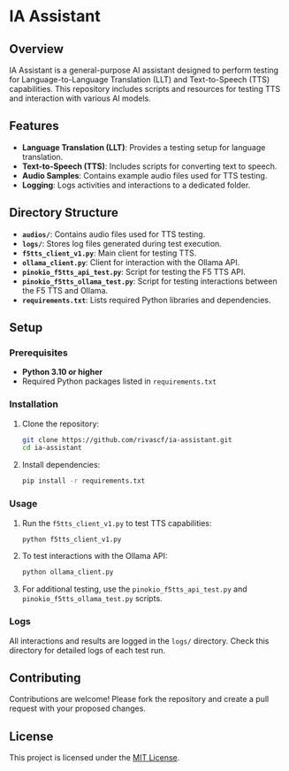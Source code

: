 # IA Assistant

## Overview

IA Assistant is a general-purpose AI assistant designed to perform testing for Language-to-Language Translation (LLT) and Text-to-Speech (TTS) capabilities. This repository includes scripts and resources for testing TTS and interaction with various AI models.

## Features

- **Language Translation (LLT)**: Provides a testing setup for language translation.
- **Text-to-Speech (TTS)**: Includes scripts for converting text to speech.
- **Audio Samples**: Contains example audio files used for TTS testing.
- **Logging**: Logs activities and interactions to a dedicated folder.

## Directory Structure

- **`audios/`**: Contains audio files used for TTS testing.
- **`logs/`**: Stores log files generated during test execution.
- **`f5tts_client_v1.py`**: Main client for testing TTS.
- **`ollama_client.py`**: Client for interaction with the Ollama API.
- **`pinokio_f5tts_api_test.py`**: Script for testing the F5 TTS API.
- **`pinokio_f5tts_ollama_test.py`**: Script for testing interactions between the F5 TTS and Ollama.
- **`requirements.txt`**: Lists required Python libraries and dependencies.

## Setup

### Prerequisites

- **Python 3.10 or higher**
- Required Python packages listed in `requirements.txt`

### Installation

1. Clone the repository:
    ```bash
    git clone https://github.com/rivascf/ia-assistant.git
    cd ia-assistant
    ```
2. Install dependencies:
    ```bash
    pip install -r requirements.txt
    ```

### Usage

1. Run the `f5tts_client_v1.py` to test TTS capabilities:
    ```bash
    python f5tts_client_v1.py
    ```

2. To test interactions with the Ollama API:
    ```bash
    python ollama_client.py
    ```

3. For additional testing, use the `pinokio_f5tts_api_test.py` and `pinokio_f5tts_ollama_test.py` scripts.

### Logs

All interactions and results are logged in the `logs/` directory. Check this directory for detailed logs of each test run.

## Contributing

Contributions are welcome! Please fork the repository and create a pull request with your proposed changes.

## License

This project is licensed under the [MIT License](LICENSE).


